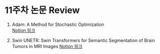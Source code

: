 # 11주차 논문 Review

1. Adam: A Method for Stochastic Optimization  
[Notion 링크](https://water-bean.notion.site/1-Adam-A-Method-for-Stochastic-Optimization-8a4ce282a4a14a1fa6ec71a023b169d3?pvs=4)

2. Swin UNETR: Swin Transformers for Semantic Segmentation of Brain Tumors in MRI Images
[Notion 링크](https://water-bean.notion.site/2-Swin-UNETR-Swin-Transformers-for-Semantic-Segmentation-of-Brain-Tumors-in-MRI-Images-68a5fc1f280847848fc1c2e1ec4977ba?pvs=4)
